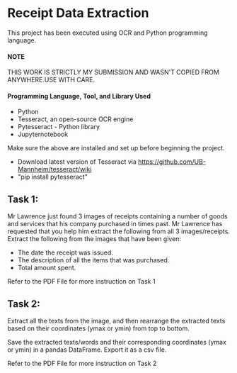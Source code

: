 # Receipt Data Extraction
This project has been executed using OCR and Python programming language.

#### NOTE
THIS WORK IS STRICTLY MY SUBMISSION AND WASN'T COPIED FROM ANYWHERE.USE WITH CARE.

#### Programming Language, Tool, and Library Used 
* Python 
* Tesseract, an open-source OCR engine
* Pytesseract - Python library
* Jupyternotebook

Make sure the above are installed and set up before beginning the project. 

* Download latest version of Tesseract via https://github.com/UB-Mannheim/tesseract/wiki
* "pip install pytesseract"

## Task 1:
Mr Lawrence just found 3 images of receipts containing a number of goods and services that his
company purchased in times past.
Mr Lawrence has requested that you help him extract the following from all 3 images/receipts.
Extract the following from the images that have been given:
* The date the receipt was issued.
* The description of all the items that was purchased.
* Total amount spent.

Refer to the PDF File for more instruction on Task 1

## Task 2:
Extract all the texts from the image, and then rearrange the extracted texts based on their
coordinates (ymax or ymin) from top to bottom.

Save the extracted texts/words and their corresponding coordinates (ymax or ymin) in a pandas
DataFrame. Export it as a csv file.

Refer to the PDF File for more instruction on Task 2
